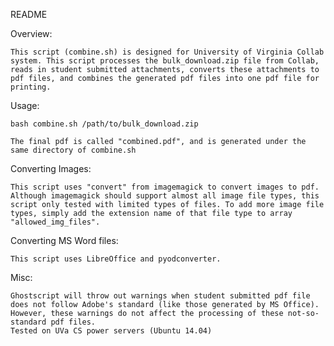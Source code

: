 README

Overview:

    This script (combine.sh) is designed for University of Virginia Collab system. This script processes the bulk_download.zip file from Collab, reads in student submitted attachments, converts these attachments to pdf files, and combines the generated pdf files into one pdf file for printing.

Usage:

    bash combine.sh /path/to/bulk_download.zip

    The final pdf is called "combined.pdf", and is generated under the same directory of combine.sh

Converting Images:
    
    This script uses "convert" from imagemagick to convert images to pdf. Although imagemagick should support almost all image file types, this script only tested with limited types of files. To add more image file types, simply add the extension name of that file type to array "allowed_img_files". 

Converting MS Word files:

    This script uses LibreOffice and pyodconverter.


Misc:

    Ghostscript will throw out warnings when student submitted pdf file does not follow Adobe's standard (like those generated by MS Office). However, these warnings do not affect the processing of these not-so-standard pdf files.
    Tested on UVa CS power servers (Ubuntu 14.04)
